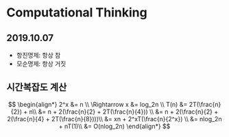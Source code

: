# Computational Thinking

## 2019.10.07

* 항진명제: 항상 참
* 모순명제: 항상 거짓



## 시간복잡도 계산

$$
\begin{align*}
2^x &= n \\
\Rightarrow x &= log_2n \\
T(n) &= 2T(\frac{n}{2}) + n\\
&= n + 2(\frac{n}{2} + 2T(\frac{n}{4})) \\
&= n + 2(\frac{n}{2} + 2(\frac{n}{4} + 2T(\frac{n}{8})))\\
&= xn + 2^xT(\frac{n}{2^x}) \\
&= nlog_2n + nT(1)\\
&= O(nlog_2n)
\end{align*}
$$



